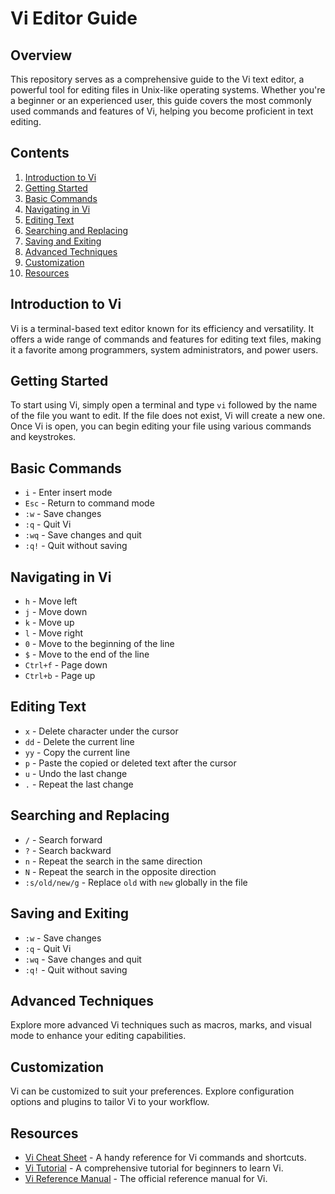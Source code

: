 # Vi Editor Guide

## Overview

This repository serves as a comprehensive guide to the Vi text editor, a powerful tool for editing files in Unix-like operating systems. Whether you're a beginner or an experienced user, this guide covers the most commonly used commands and features of Vi, helping you become proficient in text editing.

## Contents

1. [Introduction to Vi](#introduction-to-vi)
2. [Getting Started](#getting-started)
3. [Basic Commands](#basic-commands)
4. [Navigating in Vi](#navigating-in-vi)
5. [Editing Text](#editing-text)
6. [Searching and Replacing](#searching-and-replacing)
7. [Saving and Exiting](#saving-and-exiting)
8. [Advanced Techniques](#advanced-techniques)
9. [Customization](#customization)
10. [Resources](#resources)

## Introduction to Vi

Vi is a terminal-based text editor known for its efficiency and versatility. It offers a wide range of commands and features for editing text files, making it a favorite among programmers, system administrators, and power users.

## Getting Started

To start using Vi, simply open a terminal and type `vi` followed by the name of the file you want to edit. If the file does not exist, Vi will create a new one. Once Vi is open, you can begin editing your file using various commands and keystrokes.

## Basic Commands

- `i` - Enter insert mode
- `Esc` - Return to command mode
- `:w` - Save changes
- `:q` - Quit Vi
- `:wq` - Save changes and quit
- `:q!` - Quit without saving

## Navigating in Vi

- `h` - Move left
- `j` - Move down
- `k` - Move up
- `l` - Move right
- `0` - Move to the beginning of the line
- `$` - Move to the end of the line
- `Ctrl+f` - Page down
- `Ctrl+b` - Page up

## Editing Text

- `x` - Delete character under the cursor
- `dd` - Delete the current line
- `yy` - Copy the current line
- `p` - Paste the copied or deleted text after the cursor
- `u` - Undo the last change
- `.` - Repeat the last change

## Searching and Replacing

- `/` - Search forward
- `?` - Search backward
- `n` - Repeat the search in the same direction
- `N` - Repeat the search in the opposite direction
- `:s/old/new/g` - Replace `old` with `new` globally in the file

## Saving and Exiting

- `:w` - Save changes
- `:q` - Quit Vi
- `:wq` - Save changes and quit
- `:q!` - Quit without saving

## Advanced Techniques

Explore more advanced Vi techniques such as macros, marks, and visual mode to enhance your editing capabilities.

## Customization

Vi can be customized to suit your preferences. Explore configuration options and plugins to tailor Vi to your workflow.

## Resources

- [Vi Cheat Sheet](https://www.lagmonster.org/docs/vi.html) - A handy reference for Vi commands and shortcuts.
- [Vi Tutorial](https://www.guru99.com/the-vi-editor.html) - A comprehensive tutorial for beginners to learn Vi.
- [Vi Reference Manual](https://www.gnu.org/software/gv/manual/html_node/Vi-Reference-Manual.html) - The official reference manual for Vi.

